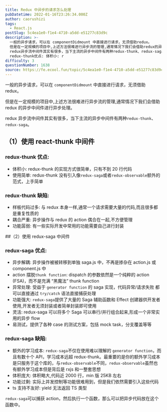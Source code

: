```yaml
---
title: Redux 中异步的请求怎么处理
pubDatetime: 2022-01-16T23:26:34.000Z
author: caorushizi
tags:
  - React.js
postSlug: 5c4ea1e0-f1e4-4710-a5dd-e51277c83d9c
description: >-
  一般的异步请求，可以在 componentDidmount 中直接进⾏请求，⽆须借助redux。
  但是在⼀定规模的项⽬中,上述⽅法很难进⾏异步流的管理,通常情况下我们会借助redux的异步中间件进⾏异步处理。
  redux异步流中间件其实有很多，当下主流的异步中间件有两种redux-thunk、redux-saga。 （1）使用react-thunk中间件
  redux-thunk优点: 体积⼩: r
difficulty: 3
questionNumber: 1638
source: https://fe.ecool.fun/topic/5c4ea1e0-f1e4-4710-a5dd-e51277c83d9c
---
```


一般的异步请求，可以在 `componentDidmount` 中直接进⾏请求，⽆须借助 redux。

但是在⼀定规模的项⽬中,上述⽅法很难进⾏异步流的管理,通常情况下我们会借助 redux 的异步中间件进⾏异步处理。

redux 异步流中间件其实有很多，当下主流的异步中间件有两种`redux-thunk`、`redux-saga`。

## （1）使用 react-thunk 中间件

### redux-thunk 优点:

- 体积⼩: redux-thunk 的实现⽅式很简单，只有不到 20 ⾏代码
- 使⽤简单: redux-thunk 没有引⼊像`redux-saga`或者`redux-observable`额外的范式，上⼿简单

### redux-thunk 缺陷:

- 样板代码过多: 与 redux 本身⼀样,通常⼀个请求需要⼤量的代码,⽽且很多都是重复性质的
- 耦合严重: 异步操作与 redux 的 action 偶合在⼀起,不⽅便管理
- 功能孱弱: 有⼀些实际开发中常⽤的功能需要⾃⼰进⾏封装

##（2）使用 redux-saga 中间件

### redux-saga 优点:

- 异步解耦: 异步操作被被转移到单独 saga.js 中，不再是掺杂在 action.js 或 component.js 中
- action 摆脱`thunk function`: dispatch 的参数依然是⼀个纯粹的 action (FSA)，⽽不是充满 “⿊魔法” thunk function
- 异常处理: 受益于 `generator function` 的 saga 实现，代码异常/请求失败 都可以直接通过 `try/catch` 语法直接捕获处理
- 功能强⼤: `redux-saga`提供了⼤量的 Saga 辅助函数和 Effect 创建器供开发者使⽤,开发者⽆须封装或者简单封装即可使⽤
- 灵活: redux-saga 可以将多个 Saga 可以串⾏/并⾏组合起来,形成⼀个⾮常实⽤的异步 flow
- 易测试，提供了各种 case 的测试⽅案，包括 mock task，分⽀覆盖等等

### redux-saga 缺陷:

- 额外的学习成本: `redux-saga`不仅在使⽤难以理解的 `generator function`，⽽且有数⼗个 API，学习成本远超 redux-thunk。最重要的是你的额外学习成本是只服务于这个库的，与`redux-observable`不同，`redux-observable`虽然也有额外学习成本但是背后是 rxjs 和⼀整套思想
- 体积庞⼤: 体积略⼤,代码近 2000 ⾏，min 版 25KB 左右
- 功能过剩: 实际上并发控制等功能很难⽤到，但是我们依然需要引⼊这些代码
- ts ⽀持不友好: yield ⽆法返回 TS 类型

`redux-saga`可以捕获 action，然后执行一个函数，那么可以把异步代码放在这个函数中。
